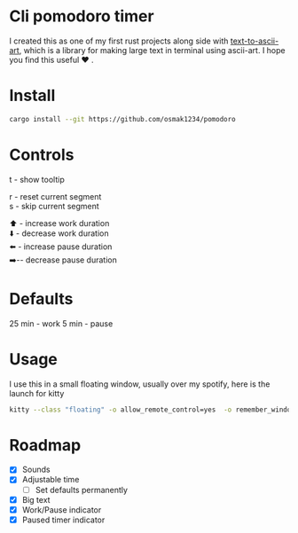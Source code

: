 # Cli pomodoro timer

I created this as one of my first rust projects along side with [text-to-ascii-art](https://crates.io/crates/text-to-ascii-art), which is a library for
making large text in terminal using ascii-art. I hope you find this useful ❤️ .

# Install

```bash
cargo install --git https://github.com/osmak1234/pomodoro
```

# Controls

t - show tooltip

r - reset current segment <br>
s - skip current segment

⬆️ - increase work duration<br>
⬇️ - decrease work duration<br>
⬅️ - increase pause duration<br>
➡️-- decrease pause duration<br>

# Defaults

25 min - work
5 min - pause

# Usage

I use this in a small floating window, usually over my spotify, here is the launch for kitty

```bash
kitty --class "floating" -o allow_remote_control=yes  -o remember_window_size=nom  -o initial_window_width=500 -o initial_window_height=350 pomo
```

# Roadmap

- [x] Sounds
- [x] Adjustable time
  - [ ] Set defaults permanently
- [x] Big text
- [x] Work/Pause indicator
- [x] Paused timer indicator
